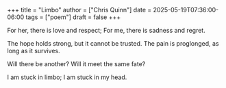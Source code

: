 +++
title = "Limbo"
author = ["Chris Quinn"]
date = 2025-05-19T07:36:00-06:00
tags = ["poem"]
draft = false
+++

For her, there is love and respect;
For me, there is sadness and regret.

The hope holds strong,
but it cannot be trusted.
The pain is proglonged,
as long as it survives.

Will there be another?
Will it meet the same fate?

I am stuck in limbo;
I am stuck in my head.
